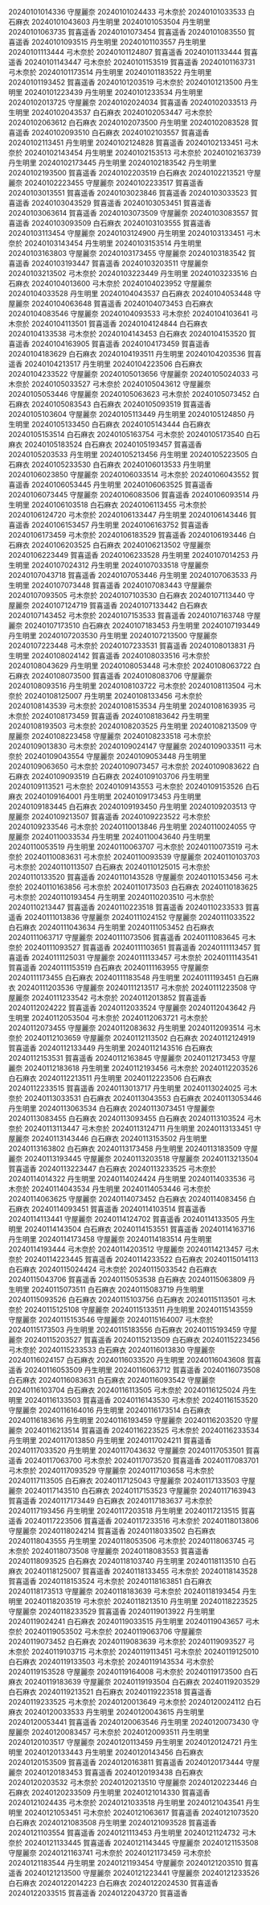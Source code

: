 20240101014336 守屋麗奈
20240101024433 弓木奈於
20240101033533 白石麻衣
20240101043603 丹生明里
20240101053504 丹生明里
20240101063735 賀喜遥香
20240101073454 賀喜遥香
20240101083550 賀喜遥香
20240101093515 丹生明里
20240101103557 丹生明里
20240101113444 弓木奈於
20240101124807 賀喜遥香
20240101133444 賀喜遥香
20240101143447 弓木奈於
20240101153519 賀喜遥香
20240101163731 弓木奈於
20240101173514 丹生明里
20240101183522 丹生明里
20240101193452 賀喜遥香
20240101203519 弓木奈於
20240101213500 丹生明里
20240101223439 丹生明里
20240101233534 丹生明里
20240102013725 守屋麗奈
20240102024034 賀喜遥香
20240102033513 丹生明里
20240102043537 白石麻衣
20240102053447 弓木奈於
20240102063612 白石麻衣
20240102073500 丹生明里
20240102083528 賀喜遥香
20240102093510 白石麻衣
20240102103557 賀喜遥香
20240102113451 丹生明里
20240102124828 賀喜遥香
20240102133451 弓木奈於
20240102143454 丹生明里
20240102153513 弓木奈於
20240102163739 丹生明里
20240102173445 丹生明里
20240102183542 丹生明里
20240102193500 賀喜遥香
20240102203519 白石麻衣
20240102213521 守屋麗奈
20240102223455 守屋麗奈
20240102233517 賀喜遥香
20240103013551 賀喜遥香
20240103023846 賀喜遥香
20240103033523 賀喜遥香
20240103043529 賀喜遥香
20240103053451 賀喜遥香
20240103063614 賀喜遥香
20240103073509 守屋麗奈
20240103083557 賀喜遥香
20240103093509 白石麻衣
20240103103555 賀喜遥香
20240103113454 守屋麗奈
20240103124900 丹生明里
20240103133451 弓木奈於
20240103143454 丹生明里
20240103153514 丹生明里
20240103163803 守屋麗奈
20240103173455 守屋麗奈
20240103183542 賀喜遥香
20240103193447 賀喜遥香
20240103203511 守屋麗奈
20240103213502 弓木奈於
20240103223449 丹生明里
20240103233516 白石麻衣
20240104013600 弓木奈於
20240104023952 守屋麗奈
20240104033528 丹生明里
20240104043537 白石麻衣
20240104053448 守屋麗奈
20240104063648 賀喜遥香
20240104073453 白石麻衣
20240104083546 守屋麗奈
20240104093533 弓木奈於
20240104103641 弓木奈於
20240104113501 賀喜遥香
20240104124844 白石麻衣
20240104133538 弓木奈於
20240104143453 白石麻衣
20240104153520 賀喜遥香
20240104163905 賀喜遥香
20240104173459 賀喜遥香
20240104183629 白石麻衣
20240104193511 丹生明里
20240104203536 賀喜遥香
20240104213517 丹生明里
20240104223506 白石麻衣
20240104233522 守屋麗奈
20240105013656 守屋麗奈
20240105024033 弓木奈於
20240105033527 弓木奈於
20240105043612 守屋麗奈
20240105053446 守屋麗奈
20240105063623 弓木奈於
20240105073452 白石麻衣
20240105083543 白石麻衣
20240105093519 賀喜遥香
20240105103604 守屋麗奈
20240105113449 丹生明里
20240105124850 丹生明里
20240105133450 白石麻衣
20240105143444 白石麻衣
20240105153514 白石麻衣
20240105163754 弓木奈於
20240105173540 白石麻衣
20240105183524 白石麻衣
20240105193457 賀喜遥香
20240105203533 丹生明里
20240105213456 丹生明里
20240105223505 白石麻衣
20240105233530 白石麻衣
20240106013533 丹生明里
20240106023850 守屋麗奈
20240106033514 弓木奈於
20240106043552 賀喜遥香
20240106053445 丹生明里
20240106063525 賀喜遥香
20240106073445 守屋麗奈
20240106083506 賀喜遥香
20240106093514 丹生明里
20240106103518 白石麻衣
20240106113455 弓木奈於
20240106124720 弓木奈於
20240106133447 丹生明里
20240106143446 賀喜遥香
20240106153457 丹生明里
20240106163752 賀喜遥香
20240106173459 弓木奈於
20240106183529 賀喜遥香
20240106193446 白石麻衣
20240106203525 白石麻衣
20240106213502 守屋麗奈
20240106223449 賀喜遥香
20240106233528 丹生明里
20240107014253 丹生明里
20240107024312 丹生明里
20240107033518 守屋麗奈
20240107043718 賀喜遥香
20240107053446 丹生明里
20240107063533 丹生明里
20240107073448 賀喜遥香
20240107083443 守屋麗奈
20240107093505 弓木奈於
20240107103530 白石麻衣
20240107113440 守屋麗奈
20240107124719 賀喜遥香
20240107133442 白石麻衣
20240107143452 弓木奈於
20240107153533 賀喜遥香
20240107163748 守屋麗奈
20240107173510 白石麻衣
20240107183453 丹生明里
20240107193449 丹生明里
20240107203530 丹生明里
20240107213500 守屋麗奈
20240107223448 弓木奈於
20240107233531 賀喜遥香
20240108013831 丹生明里
20240108024142 賀喜遥香
20240108033516 弓木奈於
20240108043629 丹生明里
20240108053448 弓木奈於
20240108063722 白石麻衣
20240108073500 賀喜遥香
20240108083706 守屋麗奈
20240108093516 丹生明里
20240108103722 弓木奈於
20240108113504 弓木奈於
20240108125007 丹生明里
20240108133456 弓木奈於
20240108143539 弓木奈於
20240108153534 丹生明里
20240108163935 弓木奈於
20240108173459 賀喜遥香
20240108183642 丹生明里
20240108193503 弓木奈於
20240108203525 丹生明里
20240108213509 守屋麗奈
20240108223458 守屋麗奈
20240108233518 弓木奈於
20240109013830 弓木奈於
20240109024147 守屋麗奈
20240109033511 弓木奈於
20240109043554 守屋麗奈
20240109053448 丹生明里
20240109063650 弓木奈於
20240109073457 弓木奈於
20240109083622 白石麻衣
20240109093519 白石麻衣
20240109103706 丹生明里
20240109113521 弓木奈於
20240109143553 弓木奈於
20240109153526 白石麻衣
20240109164001 丹生明里
20240109173453 丹生明里
20240109183445 白石麻衣
20240109193450 丹生明里
20240109203513 守屋麗奈
20240109213507 賀喜遥香
20240109223522 弓木奈於
20240109233546 弓木奈於
20240110013846 丹生明里
20240110024055 守屋麗奈
20240110033534 丹生明里
20240110043640 丹生明里
20240110053519 丹生明里
20240110063707 弓木奈於
20240110073519 弓木奈於
20240110083631 弓木奈於
20240110093539 守屋麗奈
20240110103703 弓木奈於
20240110113507 白石麻衣
20240110125015 弓木奈於
20240110133520 賀喜遥香
20240110143528 守屋麗奈
20240110153456 弓木奈於
20240110163856 弓木奈於
20240110173503 白石麻衣
20240110183625 弓木奈於
20240110193454 丹生明里
20240110203510 弓木奈於
20240110213447 賀喜遥香
20240110223518 賀喜遥香
20240110233533 賀喜遥香
20240111013836 守屋麗奈
20240111024152 守屋麗奈
20240111033522 白石麻衣
20240111043634 丹生明里
20240111053452 白石麻衣
20240111063717 守屋麗奈
20240111073506 賀喜遥香
20240111083645 弓木奈於
20240111093527 賀喜遥香
20240111103651 賀喜遥香
20240111113457 賀喜遥香
20240111125031 守屋麗奈
20240111133457 弓木奈於
20240111143541 賀喜遥香
20240111153519 白石麻衣
20240111163955 守屋麗奈
20240111173455 白石麻衣
20240111183548 丹生明里
20240111193451 白石麻衣
20240111203536 守屋麗奈
20240111213517 弓木奈於
20240111223508 守屋麗奈
20240111233542 弓木奈於
20240112013852 賀喜遥香
20240112024222 賀喜遥香
20240112033524 守屋麗奈
20240112043642 丹生明里
20240112053504 弓木奈於
20240112063721 弓木奈於
20240112073455 守屋麗奈
20240112083632 丹生明里
20240112093514 弓木奈於
20240112103659 守屋麗奈
20240112113502 白石麻衣
20240112124919 賀喜遥香
20240112133449 丹生明里
20240112143516 白石麻衣
20240112153531 賀喜遥香
20240112163845 守屋麗奈
20240112173453 守屋麗奈
20240112183618 丹生明里
20240112193456 弓木奈於
20240112203526 白石麻衣
20240112213511 丹生明里
20240112223506 白石麻衣
20240112233515 賀喜遥香
20240113013717 丹生明里
20240113024025 弓木奈於
20240113033531 白石麻衣
20240113043553 白石麻衣
20240113053446 丹生明里
20240113063534 白石麻衣
20240113073451 守屋麗奈
20240113083455 白石麻衣
20240113093455 白石麻衣
20240113103524 弓木奈於
20240113113447 弓木奈於
20240113124711 丹生明里
20240113133451 守屋麗奈
20240113143446 白石麻衣
20240113153502 丹生明里
20240113163802 白石麻衣
20240113173458 丹生明里
20240113183509 守屋麗奈
20240113193445 守屋麗奈
20240113203518 守屋麗奈
20240113213504 賀喜遥香
20240113223447 白石麻衣
20240113233525 弓木奈於
20240114014322 丹生明里
20240114024424 丹生明里
20240114033536 弓木奈於
20240114043534 丹生明里
20240114053446 弓木奈於
20240114063625 守屋麗奈
20240114073452 白石麻衣
20240114083456 白石麻衣
20240114093451 賀喜遥香
20240114103514 賀喜遥香
20240114113441 守屋麗奈
20240114124702 賀喜遥香
20240114133505 丹生明里
20240114143504 白石麻衣
20240114153551 賀喜遥香
20240114163716 丹生明里
20240114173458 守屋麗奈
20240114183514 丹生明里
20240114193444 弓木奈於
20240114203512 守屋麗奈
20240114213457 弓木奈於
20240114223445 賀喜遥香
20240114233522 白石麻衣
20240115014113 白石麻衣
20240115024424 弓木奈於
20240115033542 白石麻衣
20240115043706 賀喜遥香
20240115053538 白石麻衣
20240115063809 丹生明里
20240115073511 白石麻衣
20240115083719 丹生明里
20240115093526 白石麻衣
20240115103756 白石麻衣
20240115113501 弓木奈於
20240115125108 守屋麗奈
20240115133511 丹生明里
20240115143559 守屋麗奈
20240115153546 守屋麗奈
20240115164007 弓木奈於
20240115173503 丹生明里
20240115183556 白石麻衣
20240115193459 守屋麗奈
20240115203527 賀喜遥香
20240115213509 白石麻衣
20240115223456 弓木奈於
20240115233533 白石麻衣
20240116013830 守屋麗奈
20240116024157 白石麻衣
20240116033520 丹生明里
20240116043608 賀喜遥香
20240116053509 丹生明里
20240116063712 賀喜遥香
20240116073508 白石麻衣
20240116083631 白石麻衣
20240116093542 守屋麗奈
20240116103704 白石麻衣
20240116113505 弓木奈於
20240116125024 丹生明里
20240116133503 賀喜遥香
20240116143530 弓木奈於
20240116153520 守屋麗奈
20240116164016 丹生明里
20240116173514 白石麻衣
20240116183616 丹生明里
20240116193459 守屋麗奈
20240116203520 守屋麗奈
20240116213514 賀喜遥香
20240116223525 弓木奈於
20240116233534 丹生明里
20240117013850 丹生明里
20240117024211 賀喜遥香
20240117033520 丹生明里
20240117043632 守屋麗奈
20240117053501 賀喜遥香
20240117063700 弓木奈於
20240117073520 賀喜遥香
20240117083701 弓木奈於
20240117093529 守屋麗奈
20240117103658 弓木奈於
20240117113505 白石麻衣
20240117125043 守屋麗奈
20240117133503 守屋麗奈
20240117143510 白石麻衣
20240117153523 守屋麗奈
20240117163943 賀喜遥香
20240117173449 白石麻衣
20240117183637 弓木奈於
20240117193456 丹生明里
20240117203518 丹生明里
20240117213515 賀喜遥香
20240117223506 賀喜遥香
20240117233516 弓木奈於
20240118013806 守屋麗奈
20240118024214 賀喜遥香
20240118033502 白石麻衣
20240118043555 丹生明里
20240118053506 弓木奈於
20240118063745 弓木奈於
20240118073508 守屋麗奈
20240118083553 賀喜遥香
20240118093525 白石麻衣
20240118103740 丹生明里
20240118113510 白石麻衣
20240118125007 賀喜遥香
20240118133455 弓木奈於
20240118143528 賀喜遥香
20240118153524 弓木奈於
20240118163851 白石麻衣
20240118173513 守屋麗奈
20240118183639 弓木奈於
20240118193454 丹生明里
20240118203519 弓木奈於
20240118213510 丹生明里
20240118223525 守屋麗奈
20240118233529 賀喜遥香
20240119013922 丹生明里
20240119024241 白石麻衣
20240119033515 丹生明里
20240119043657 弓木奈於
20240119053502 弓木奈於
20240119063706 守屋麗奈
20240119073452 白石麻衣
20240119083639 弓木奈於
20240119093527 弓木奈於
20240119103715 弓木奈於
20240119113451 弓木奈於
20240119125010 白石麻衣
20240119133503 弓木奈於
20240119143534 弓木奈於
20240119153528 守屋麗奈
20240119164008 弓木奈於
20240119173500 白石麻衣
20240119183639 守屋麗奈
20240119193504 白石麻衣
20240119203529 白石麻衣
20240119213521 白石麻衣
20240119223518 賀喜遥香
20240119233525 弓木奈於
20240120013649 弓木奈於
20240120024112 白石麻衣
20240120033533 丹生明里
20240120043615 丹生明里
20240120053441 賀喜遥香
20240120063546 丹生明里
20240120073430 守屋麗奈
20240120083457 弓木奈於
20240120093511 丹生明里
20240120103517 守屋麗奈
20240120113459 丹生明里
20240120124721 丹生明里
20240120133443 丹生明里
20240120143456 白石麻衣
20240120153509 賀喜遥香
20240120163811 賀喜遥香
20240120173444 守屋麗奈
20240120183453 賀喜遥香
20240120193438 白石麻衣
20240120203532 弓木奈於
20240120213510 守屋麗奈
20240120223446 白石麻衣
20240120233509 丹生明里
20240121014330 賀喜遥香
20240121024435 弓木奈於
20240121033518 丹生明里
20240121043541 丹生明里
20240121053451 弓木奈於
20240121063617 賀喜遥香
20240121073520 白石麻衣
20240121083508 丹生明里
20240121093528 賀喜遥香
20240121103554 賀喜遥香
20240121113453 丹生明里
20240121124732 弓木奈於
20240121133445 賀喜遥香
20240121143445 守屋麗奈
20240121153508 守屋麗奈
20240121163741 弓木奈於
20240121173459 弓木奈於
20240121183544 丹生明里
20240121193454 守屋麗奈
20240121203510 賀喜遥香
20240121213500 守屋麗奈
20240121223441 守屋麗奈
20240121233526 白石麻衣
20240122014223 白石麻衣
20240122024530 賀喜遥香
20240122033515 賀喜遥香
20240122043720 賀喜遥香
